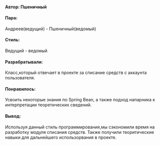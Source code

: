 #### Автор: Пшеничный
#### Пара:
Андреев(ведущий) - Пшеничный(ведомый)
#### Стиль: 
Ведущий - ведомый
#### Разрабратывали:
Класс,который отвечает в проекте за списание средств с аккаунта пользователя.
#### Понравилось: 
Усвоить некоторые знания по Spring Bean, а также подход напарника к интерпретации теоретических сведений.
#### Вывод: 
Используя данный стиль программирования,мы сэкономили время на разработку модуля списания средств. Также получили теоритические навыки для дальнейшего использорвания в проекте.
